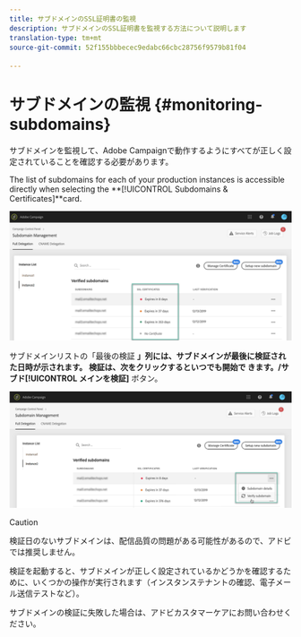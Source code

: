 ```yaml
---
title: サブドメインのSSL証明書の監視
description: サブドメインのSSL証明書を監視する方法について説明します
translation-type: tm+mt
source-git-commit: 52f155bbbecec9edabc66cbc28756f9579b81f04

---
```



# サブドメインの監視 {#monitoring-subdomains}

サブドメインを監視して、Adobe Campaignで動作するようにすべてが正しく設定されていることを確認する必要があります。

The list of subdomains for each of your production instances is accessible directly when selecting the **[!UICONTROL Subdomains &amp; Certificates]**card.

![](assets/subdomains_list.png)

サブドメインリストの「最後の検証 ****」列には、サブドメインが最後に検証された日時が示されます。** 検証は、次をクリックするといつでも開始で **きます。/サブド**[!UICONTROL &#x200B;メインを検証]** ボタン。

![](assets/subdomain_verification.png)

>[!CAUTION]
>
>検証日のないサブドメインは、配信品質の問題がある可能性があるので、アドビでは推奨しません。

検証を起動すると、サブドメインが正しく設定されているかどうかを確認するために、いくつかの操作が実行されます（インスタンステナントの確認、電子メール送信テストなど）。

サブドメインの検証に失敗した場合は、アドビカスタマーケアにお問い合わせください。
